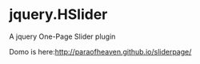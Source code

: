 jquery.HSlider
==============

A jquery One-Page Slider plugin
 
Domo is here:http://paraofheaven.github.io/sliderpage/
 
